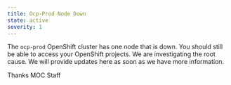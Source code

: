 ```yaml
---
title: Ocp-Prod Node Down
state: active
severity: 1
---
```


The `ocp-prod` OpenShift cluster has one node that is down. You should
still be able to access your OpenShift projects. We are investigating
the root cause. We will provide updates here as soon as we have more
information.

Thanks
MOC Staff
